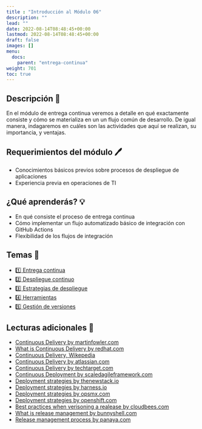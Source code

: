 ```yaml
---
title : "Introducción al Módulo 06"
description: ""
lead: ""
date: 2022-08-14T08:48:45+00:00
lastmod: 2022-08-14T08:48:45+00:00
draft: false
images: []
menu:
  docs:
    parent: "entrega-continua"
weight: 701
toc: true
---
```


## Descripción :memo:

En el módulo de entrega continua veremos a detalle en qué exactamente consiste y cómo se materializa en un un flujo común de desarrollo. De igual manera, indagaremos en cuáles son las actividades que aquí se realizan, su importancia, y ventajas.

## Requerimientos del módulo :pen:

- Conocimientos básicos previos sobre procesos de despliegue de aplicaciones
- Experiencia previa en operaciones de TI

## ¿Qué aprenderás? :bulb:

- En qué consiste el proceso de entrega continua
- Cómo implementar un flujo automatizado básico de integración con GitHub Actions
- Flexibilidad de los flujos de integración

## Temas :book:

- [:one: Entrega continua](../entrega-continua)
- [:two: Despliegue continuo](../despliegue-continuo)
- [:three: Estrategias de despliegue](../estrategias-de-despliegue)
- [:four: Herramientas](../herramientas-de-cd)
- [:five: Gestión de versiones](../gestion-de-versiones)

## Lecturas adicionales :notebook:

- [Continuous Delivery by martinfowler.com](ttps://martinfowler.com/bliki/ContinuousDelivery.html)
- [What is Continuous Delivery by redhat.com](https://www.redhat.com/en/topics/devops/what-is-continuous-delivery)
- [Continuous Delivery, Wikepedia](https://en.wikipedia.org/wiki/Continuous_delivery)
- [Continuous Delivery by atlassian.com](https://www.atlassian.com/continuous-delivery)
- [Continuous Delivery by techtarget.com](https://www.techtarget.com/searchitoperations/definition/continuous-delivery-CD)
- [Continuous Deployment by scaledagileframework.com](https://www.scaledagileframework.com/continuous-deployment)
- [Deployment strategies by thenewstack.io](https://thenewstack.io/deployment-strategies)
- [Deployment strategies by harness.io](https://harness.io/blog/continuous-verification/blue-green-canary-deployment-strategies)
- [Deployment strategies by opsmx.com](https://www.opsmx.com/blog/advanced-deployment-strategies-devops-methodology)
- [Deployment strategies by openshift.com](https://docs.openshift.com/dedicated/3/dev_guide/deployments/deployment_strategies.html)
- [Best practices when verisoning a realease by cloudbees.com](https://www.cloudbees.com/blog/best-practices-when-versioning-a-release)
- [What is release management by bunnyshell.com](https://www.bunnyshell.com/blog/what-is-release-management)
- [Release management process by panaya.com](https://www.panaya.com/blog/modern-alm/release-management-process)
